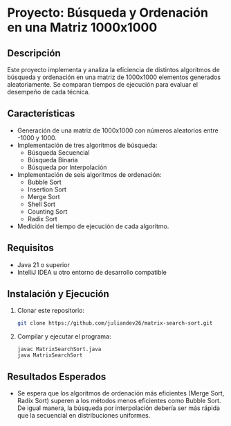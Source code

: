 # Proyecto: Búsqueda y Ordenación en una Matriz 1000x1000

## Descripción
Este proyecto implementa y analiza la eficiencia de distintos algoritmos de búsqueda y ordenación en una matriz de 1000x1000 elementos generados aleatoriamente. Se comparan tiempos de ejecución para evaluar el desempeño de cada técnica.

## Características
- Generación de una matriz de 1000x1000 con números aleatorios entre -1000 y 1000.
- Implementación de tres algoritmos de búsqueda:
  - Búsqueda Secuencial
  - Búsqueda Binaria
  - Búsqueda por Interpolación
- Implementación de seis algoritmos de ordenación:
  - Bubble Sort
  - Insertion Sort
  - Merge Sort
  - Shell Sort
  - Counting Sort
  - Radix Sort
- Medición del tiempo de ejecución de cada algoritmo.

## Requisitos
- Java 21 o superior
- IntelliJ IDEA u otro entorno de desarrollo compatible

## Instalación y Ejecución
1. Clonar este repositorio:
   ```sh
   git clone https://github.com/juliandev26/matrix-search-sort.git
2. Compilar y ejecutar el programa:
   ```
   javac MatrixSearchSort.java
   java MatrixSearchSort

## Resultados Esperados
- Se espera que los algoritmos de ordenación más eficientes (Merge Sort, Radix Sort) superen a los métodos menos eficientes como Bubble Sort. De igual manera, la búsqueda por interpolación debería ser más rápida que la secuencial en distribuciones uniformes.
